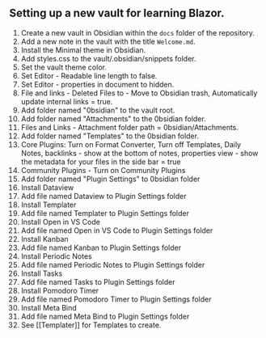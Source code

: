 ## Setting up a new vault for learning Blazor. 

1. Create a new vault in Obsidian within the `docs` folder of the repository.
2. Add a new note in the vault with the title `Welcome.md`.
3. Install the Minimal theme in Obsidian.
4. Add styles.css to the vault/.obsidian/snippets folder.
5. Set the vault theme color.
6. Set Editor - Readable line length to false.
7. Set Editor - properties in document to hidden.
8. File and links - Deleted Files to - Move to Obsidian trash, Automatically update internal links = true.
9. Add folder named "0bsidian" to the vault root.
10. Add folder named "Attachments" to the 0bsidian folder.
11. Files and Links - Attachment folder path =  0bsidian/Attachments.
12. Add folder named "Templates" to the 0bsidian folder.
13. Core Plugins:  Turn on Format Converter, Turn off Templates, Daily Notes, backlinks - show at the bottom of notes, properties view - show the metadata for your files in the side bar = true
14. Community Plugins - Turn on Community Plugins
15. Add folder named "Plugin Settings" to 0bsidian folder
16. Install Dataview
17. Add file named Dataview to Plugin Settings folder
18. Install Templater
19. Add file named Templater to Plugin Settings folder
20. Install Open in VS Code
21. Add file named Open in VS Code to Plugin Settings folder
22. Install Kanban
23. Add file named Kanban to Plugin Settings folder
24. Install Periodic Notes
25. Add file named Periodic Notes to Plugin Settings folder
26. Install Tasks
27. Add file named Tasks to Plugin Settings folder
28. Install Pomodoro Timer
29. Add file named Pomodoro Timer to Plugin Settings folder
30. Install Meta Bind
31. Add file named Meta Bind to Plugin Settings folder
32. See [[Templater]] for Templates to create.


